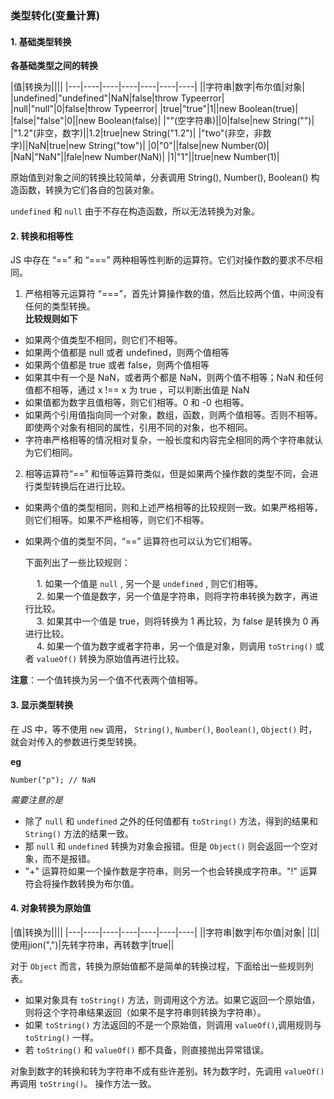 ### 类型转化(变量计算)

#### 1. 基础类型转换

**各基础类型之间的转换**

|值|转换为||||
|---|----|----|----|----|----|----|
||字符串|数字|布尔值|对象|
|undefined|"undefined"|NaN|false|throw Typeerror|
|null|"null"|0|false|throw Typeerror|
|true|"true"|1||new Boolean(true)|
|false|"false"|0||new Boolean(false)|
|""(空字符串)||0|false|new String("")|
|"1.2"(非空，数字)||1.2|true|new String("1.2")|
|"two"(非空，非数字)||NaN|true|new String("tow")|
|0|"0"||false|new Number(0)|
|NaN|"NaN"||fale|new Number(NaN)|
|1|"1"||true|new Number(1)|

原始值到对象之间的转换比较简单，分表调用 String(), Number(), Boolean() 构造函数，转换为它们各自的包装对象。

`undefined` 和 `null` 由于不存在构造函数，所以无法转换为对象。

#### 2. 转换和相等性

JS 中存在 “==” 和 “===” 两种相等性判断的运算符。它们对操作数的要求不尽相同。

1. 严格相等元运算符 “===”，首先计算操作数的值，然后比较两个值，中间没有任何的类型转换。  
**比较规则如下**

- 如果两个值类型不相同，则它们不相等。
- 如果两个值都是 null 或者 undefined，则两个值相等
- 如果两个值都是 true 或者 false，则两个值相等
- 如果其中有一个是 NaN，或者两个都是 NaN，则两个值不相等；NaN 和任何值都不相等，通过 x !== x 为 true ，可以判断出值是 NaN
- 如果值都为数字且值相等，则它们相等。0 和 -0 也相等。
- 如果两个引用值指向同一个对象，数组，函数，则两个值相等。否则不相等。即使两个对象有相同的属性，引用不同的对象，也不相同。
- 字符串严格相等的情况相对复杂，一般长度和内容完全相同的两个字符串就认为它们相同。

2. 相等运算符“==” 和恒等运算符类似，但是如果两个操作数的类型不同，会进行类型转换后在进行比较。

- 如果两个值的类型相同，则和上述严格相等的比较规则一致。如果严格相等，则它们相等。如果不严格相等，则它们不相等。
- 如果两个值的类型不同，“==” 运算符也可以认为它们相等。

    下面列出了一些比较规则：


    &emsp; 1. 如果一个值是 `null` , 另一个是 `undefined` , 则它们相等。  
    &emsp; 2. 如果一个值是数字，另一个值是字符串，则将字符串转换为数字，再进行比较。  
    &emsp; 3. 如果其中一个值是 true，则将转换为 1 再比较，为 false 是转换为 0 再进行比较。  
    &emsp; 4. 如果一个值为数字或者字符串，另一个值是对象，则调用 `toString()` 或者 `valueOf()` 转换为原始值再进行比较。


**注意**：一个值转换为另一个值不代表两个值相等。

#### 3. 显示类型转换

在 JS 中，等不使用 `new` 调用， `String()`, `Number()`, `Boolean()`, `Object()` 时，就会对传入的参数进行类型转换。  

**eg**
~~~
Number("p"); // NaN
~~~

*需要注意的是*

- 除了 `null` 和 `undefined` 之外的任何值都有 `toString()` 方法，得到的结果和 `String()` 方法的结果一致。
- 那 `null` 和 `undefined` 转换为对象会报错。但是 `Object()` 则会返回一个空对象，而不是报错。
- "+" 运算符如果一个操作数是字符串，则另一个也会转换成字符串。"!" 运算符会将操作数转换为布尔值。

#### 4. 对象转换为原始值

|值|转换为||||
|---|----|----|----|----|----|----|
||字符串|数字|布尔值|对象|
|[]|使用jion(",")|先转字符串，再转数字|true||

对于 `Object` 而言，转换为原始值都不是简单的转换过程，下面给出一些规则列表。

- 如果对象具有 `toString()` 方法，则调用这个方法。如果它返回一个原始值，则将这个字符串结果返回（如果不是字符串则转换为字符串）。
- 如果 `toString()` 方法返回的不是一个原始值，则调用 `valueOf()`,调用规则与 `toString()` 一样。
- 若 `toString()` 和 `valueOf()` 都不具备，则直接抛出异常错误。

对象到数字的转换和转为字符串不成有些许差别。转为数字时，先调用 `valueOf()` 再调用 `toString()`。 操作方法一致。 













